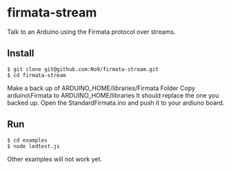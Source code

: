 # firmata-stream

Talk to an Arduino using the Firmata protocol over streams.

## Install 

```
$ git clone git@github.com:No9/firmata-stream.git
$ cd firmata-stream
```

Make a back up of ARDUINO_HOME/libraries/Firmata Folder
Copy arduino\Firmata to ARDUINO_HOME/libraries
It should replace the one you backed up. 
Open the StandardFirmata.ino and push it to your ardiuno board. 

## Run 
```
$ cd examples
$ node ledtest.js
```
Other examples will not work yet.

